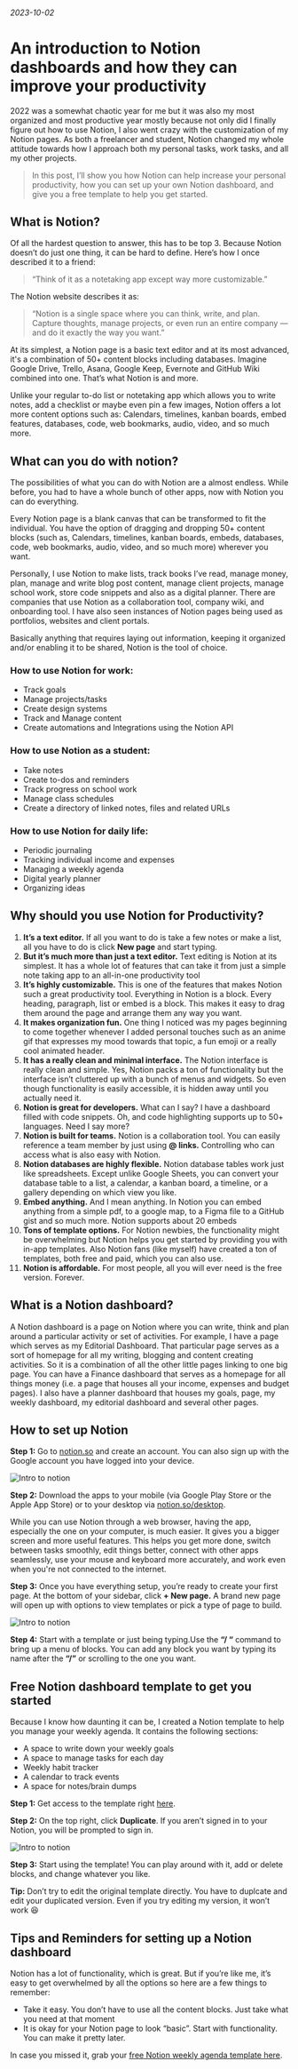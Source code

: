 ###### 2023-10-02

# An introduction to Notion dashboards and how they can improve your productivity

2022 was a somewhat chaotic year for me but it was also my most organized and most productive year mostly because not only did I finally figure out how to use Notion, I also went crazy with the customization of my Notion pages. As both a freelancer and student, Notion changed my whole attitude towards how I approach both my personal tasks, work tasks, and all my other projects.

>In this post, I’ll show you how Notion can help increase your personal productivity, how you can set up your own Notion dashboard, and give you a free template to help you get started.

## What is Notion?

Of all the hardest question to answer, this has to be top 3. Because Notion doesn’t do just one thing, it can be hard to define. Here’s how I once described it to a friend:

>“Think of it as a notetaking app except way more customizable.”

The Notion website describes it as:
> “Notion is a single space where you can think, write, and plan. Capture thoughts, manage projects, or even run an entire company — and do it exactly the way you want.”

At its simplest, a Notion page is a basic text editor and at its most advanced, it's a combination of 50+ content blocks including databases. Imagine Google Drive, Trello, Asana, Google Keep, Evernote and GitHub Wiki combined into one. That’s what Notion is and more. 

Unlike your regular to-do list or notetaking app which allows you to write notes, add a checklist or maybe even pin a few images, Notion offers a lot more content options such as: Calendars, timelines, kanban boards, embed features, databases, code, web bookmarks, audio, video, and so much more.

## What can you do with notion?

The possibilities of what you can do with Notion are a almost endless. While before, you had to have a whole bunch of other apps, now with Notion you can do everything. 

Every Notion page is a blank canvas that can be transformed to fit the individual. You have the option of dragging and dropping 50+ content blocks (such as, Calendars, timelines, kanban boards, embeds, databases, code, web bookmarks, audio, video, and so much more) wherever you want.

Personally, I use Notion to make lists, track books I’ve read, manage money, plan, manage and write blog post content, manage client projects, manage school work, store code snippets and also as a digital planner. There are companies that use Notion as a collaboration tool, company wiki, and onboarding tool. I have also seen instances of Notion pages being used as portfolios, websites and client portals. 

Basically anything that requires laying out information, keeping it organized and/or enabling it to be shared, Notion is the tool of choice.

### How to use Notion for work:
- Track goals
- Manage projects/tasks
- Create design systems
- Track and Manage content
- Create automations and Integrations using the Notion API

### How to use Notion as a student:
- Take notes
- Create to-dos and reminders
- Track progress on school work
- Manage class schedules
- Create a directory of linked notes, files and related URLs

### How to use Notion for daily life:
- Periodic journaling
- Tracking individual income and expenses
- Managing a weekly agenda
- Digital yearly planner
- Organizing ideas

## Why should you use Notion for Productivity?

1. **It’s a text editor.**
If all you want to do is take a few notes or make a list, all you have to do is click **New page** and start typing.
2. **But it’s much more than just a text editor.**
Text editing is Notion at its simplest. It has a whole lot of features that can take it from just a simple note taking app to an all-in-one productivity tool
3. **It’s highly customizable.**
This is one of the features that makes Notion such a great productivity tool. Everything in Notion is a block. Every heading, paragraph, list or embed is a block. This makes it easy to drag them around the page and arrange them any way you want.
4. **It makes organization fun.**
One thing I noticed was my pages beginning to come together whenever I added personal touches such as an anime gif that expresses my mood towards that topic, a fun emoji or a really cool animated header.
5. **It has a really clean and minimal interface.**
The Notion interface is really clean and simple. Yes, Notion packs a ton of functionality but the interface isn’t cluttered up with a bunch of menus and widgets. So even though functionality is easily accessible, it is hidden away until you actually need it.
6. **Notion is great for developers.**
What can I say? I have a dashboard filled with code snippets. Oh, and code highlighting supports up to 50+ languages. Need I say more?
7. **Notion is built for teams.**
Notion is a collaboration tool. You can easily reference a team member by just using **@ links.** Controlling who can access what is also easy with Notion. 
8. **Notion databases are highly flexible.**
Notion database tables work just like spreadsheets. Except unlike Google Sheets, you can convert your database table to a list, a calendar, a kanban board, a timeline, or a gallery depending on which view you like.
9. **Embed anything.**
And I mean anything. In Notion you can embed anything from a simple pdf, to a google map, to a Figma file to a GitHub gist and so much more. Notion supports about 20 embeds 
10. **Tons of template options.**
For Notion newbies, the functionality might be overwhelming but Notion helps you get started by providing you with in-app templates. Also Notion fans (like myself) have created a ton of templates, both free and paid, which you can also use. 
11. **Notion is affordable.**
For most people, all you will ever need is the free version. Forever.

## What is a Notion dashboard?
A Notion dashboard is a page on Notion where you can write, think and plan around a particular activity or set of activities. For example, I have a page which serves as my Editorial Dashboard. That particular page serves as a sort of homepage for all my writing, blogging and content creating activities. So it is a combination of all the other little pages linking to one big page. You can have a Finance dashboard that serves as a homepage for all things money (i.e. a page that houses all your income, expenses and budget pages). I also have a planner dashboard that houses my goals, page, my weekly dashboard, my editorial dashboard and several other pages. 

## How to set up Notion
**Step 1:** Go to [notion.so](http://notion.so) and create an account. You can also sign up with the Google account you have logged into your device.

![Intro to notion](images/intro-to-notion-1.png)

**Step 2:** Download the apps to your mobile (via Google Play Store or the Apple App Store) or to your desktop via [notion.so/desktop](http://notion.so/desktop). 

While you can use Notion through a web browser, having the app, especially the one on your computer, is much easier. It gives you a bigger screen and more useful features. This helps you get more done, switch between tasks smoothly, edit things better, connect with other apps seamlessly, use your mouse and keyboard more accurately, and work even when you're not connected to the internet.


**Step 3:** Once you have everything setup, you’re ready to create your first page. At the bottom of your sidebar, click **+ New page.** A brand new page will open up with options to view templates or pick a type of page to build.

![Intro to notion](images/intro-to-notion-2.png)

**Step 4:** Start with a template or just being typing.Use the **“/ “** command to bring up a menu of blocks. You can add any block you want by typing its name after the **“/”** or scrolling to the one you want.

## Free Notion dashboard template to get you started

Because I know how daunting it can be, I created a Notion template to help you manage your weekly agenda. It contains the following sections:

- A space to write down your weekly goals
- A space to manage tasks for each day
- Weekly habit tracker
- A calendar to track events
- A space for notes/brain dumps

**Step 1:** Get access to the template right [here](https://bit.ly/dees-weekly-dashboard).

**Step 2:** On the top right, click **Duplicate**. If you aren’t signed in to your Notion, you will be prompted to sign in. 

![Intro to notion](images/intro-to-notion-3.png)

**Step 3:** Start using the template! You can play around with it, add or delete blocks, and change whatever you like. 

**Tip:** Don’t try to edit the original template directly. You have to duplcate and edit your duplicated version. Even if you try editing my version, it won’t work 😆

## Tips and Reminders for setting up a Notion dashboard

Notion has a lot of functionality, which is great. But if you’re like me, it’s easy to get overwhelmed by all the options so here are a few things to remember:

- Take it easy. You don’t have to use all the content blocks. Just take what you need at that moment
- It is okay for your Notion page to look “basic”.  Start with functionality. You can make it pretty later.


In case you missed it, grab your [free Notion weekly agenda template here](https://bit.ly/dees-weekly-dashboard).